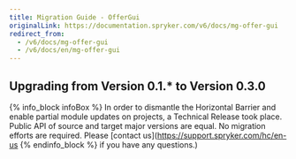 ```yaml
---
title: Migration Guide - OfferGui
originalLink: https://documentation.spryker.com/v6/docs/mg-offer-gui
redirect_from:
  - /v6/docs/mg-offer-gui
  - /v6/docs/en/mg-offer-gui
---
```


## Upgrading from Version 0.1.* to Version 0.3.0

{% info_block infoBox %}
In order to dismantle the Horizontal Barrier and enable partial module updates on projects, a Technical Release took place. Public API of source and target major versions are equal. No migration efforts are required. Please [contact us](https://support.spryker.com/hc/en-us
{% endinfo_block %} if you have any questions.)
